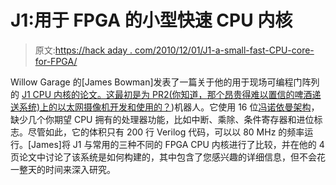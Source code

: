 # J1:用于 FPGA 的小型快速 CPU 内核

> 原文:[https://hack aday . com/2010/12/01/J1-a-small-fast-CPU-core-for-FPGA/](https://hackaday.com/2010/12/01/j1-a-small-fast-cpu-core-for-fpga/)

Willow Garage 的[James Bowman]发表了一篇关于他的用于现场可编程门阵列的 [J1 CPU 内核的论文。这最初是为 PR2(你知道，](http://excamera.com/sphinx/fpga-j1.html)[那个昂贵得难以置信的啤酒递送系统)上的以太网摄像机开发和使用的？](http://hackaday.com/2010/07/13/rbd-robotic-beer-delivery/))机器人。它使用 16 位[冯诺依曼架构](http://en.wikipedia.org/wiki/Von_Neumann_architecture)，缺少几个你期望 CPU 拥有的处理器功能，比如中断、乘除、条件寄存器和进位标志。尽管如此，它的体积只有 200 行 Verilog 代码，可以以 80 MHz 的频率运行。[James]将 J1 与常用的三种不同的 FPGA CPU 内核进行了比较，并在他的 4 页论文中讨论了该系统是如何构建的，其中包含了您感兴趣的详细信息，但不会花一整天的时间来深入研究。